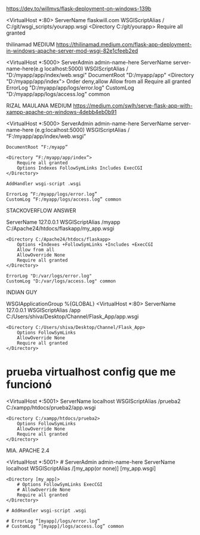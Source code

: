 https://dev.to/willmvs/flask-deployment-on-windows-139b

<VirtualHost *:80>
    ServerName flaskwill.com
    WSGIScriptAlias / C:/git/wsgi_scripts/yourapp.wsgi
    <Directory C:/git/yourapp>
        Require all granted
    </Directory>
</VirtualHost>


thilinamad MEDIUM https://thilinamad.medium.com/flask-app-deployment-in-windows-apache-server-mod-wsgi-82e1cfeeb2ed

<VirtualHost *:5000>
        ServerAdmin admin-name-here
        ServerName  server-name-here(e.g localhost:5000)
        WSGIScriptAlias / "D:/myapp/app/index/web.wsgi"
        DocumentRoot "D:/myapp/app"
        <Directory "D:/myapp/app/index">
                Order deny,allow
                Allow from all
                Require all granted
        </Directory>
        ErrorLog "D:/myapp/app/logs/error.log"
        CustomLog "D:/myapp/app/logs/access.log" common
</VirtualHost>


RIZAL MAULANA MEDIUM https://medium.com/swlh/serve-flask-app-with-xampp-apache-on-windows-4debb4eb0b91

<VirtualHost *:5000>
    ServerAdmin admin-name-here
    ServerName server-name-here (e.g:localhost:5000)
    WSGIScriptAlias / “F:/myapp/app/index/web.wsgi”

    DocumentRoot “F:/myapp”

    <Directory “F:/myapp/app/index”>
        Require all granted
        Options Indexes FollowSymLinks Includes ExecCGI
    </Directory>

    AddHandler wsgi-script .wsgi

    ErrorLog “F:/myapp/logs/error.log”
    CustomLog “F:/myapp/logs/access.log” common
</VirtualHost>


STACKOVERFLOW ANSWER 

<IfModule wsgi_module>
<VirtualHost *:5000>
    ServerName 127.0.0.1
    WSGIScriptAlias /myapp C:/Apache24/htdocs/flaskapp/my_app.wsgi

    <Directory C:/Apache24/htdocs/flaskapp>
        Options +Indexes +FollowSymLinks +Includes +ExecCGI
        Allow from all
        AllowOverride None
        Require all granted
    </Directory>

    ErrorLog "D:/var/logs/error.log"
    CustomLog "D:/var/logs/access.log" common
</VirtualHost>
</IfModule>


INDIAN GUY

WSGIApplicationGroup %{GLOBAL}
<VirtualHost *:80>
	ServerName 127.0.0.1
	WSGIScriptAlias /app C:/Users/shiva/Desktop/Channel/Flask_App/app.wsgi
	
	<Directory C:/Users/shiva/Desktop/Channel/Flask_App>
		Options FollowSymLinks
		AllowOverride None
		Require all granted
	</Directory>
</VirtualHost>

# prueba virtualhost config que me funcionó
<VirtualHost *:5001>
	ServerName localhost
	WSGIScriptAlias /prueba2 C:/xampp/htdocs/prueba2/app.wsgi
	
	<Directory C:/xampp/htdocs/prueba2>
		Options FollowSymLinks
		AllowOverride None
		Require all granted
	</Directory>
</VirtualHost>

MIA. APACHE 2.4

<VirtualHost *:5001>
    # ServerAdmin admin-name-here
    ServerName localhost
    WSGIScriptAlias /[my_app(or none)] [my_app.wsgi]

    <Directory [my_app]>
		# Options FollowSymLinks ExecCGI
		# AllowOverride None
        Require all granted
    </Directory>

    # AddHandler wsgi-script .wsgi

    # ErrorLog “[myapp]/logs/error.log”
    # CustomLog “[myapp]/logs/access.log” common
</VirtualHost>
